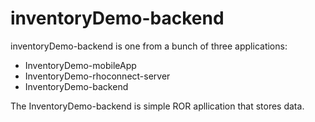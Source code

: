 # inventoryDemo-backend

inventoryDemo-backend is one from a bunch of three applications:
*  InventoryDemo-mobileApp
*  InventoryDemo-rhoconnect-server
*  InventoryDemo-backend

The InventoryDemo-backend is simple ROR apllication that stores data.
